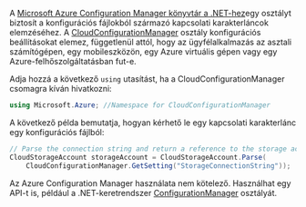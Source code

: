 A [Microsoft Azure Configuration Manager könyvtár a .NET-hez](https://www.nuget.org/packages/Microsoft.WindowsAzure.ConfigurationManager/)egy osztályt biztosít a konfigurációs fájlokból származó kapcsolati karakterláncok elemzéséhez. A [CloudConfigurationManager](https://msdn.microsoft.com/library/azure/mt634650.aspx) osztály konfigurációs beállításokat elemez, függetlenül attól, hogy az ügyfélalkalmazás az asztali számítógépen, egy mobileszközön, egy Azure virtuális gépen vagy egy Azure-felhőszolgáltatásban fut-e.

Adja hozzá a következő `using` utasítást, ha a CloudConfigurationManager csomagra kíván hivatkozni:

```csharp
using Microsoft.Azure; //Namespace for CloudConfigurationManager
```

A következő példa bemutatja, hogyan kérhető le egy kapcsolati karakterlánc egy konfigurációs fájlból:

```csharp
// Parse the connection string and return a reference to the storage account.
CloudStorageAccount storageAccount = CloudStorageAccount.Parse(
    CloudConfigurationManager.GetSetting("StorageConnectionString"));
```

Az Azure Configuration Manager használata nem kötelező. Használhat egy API-t is, például a .NET-keretrendszer [ConfigurationManager](https://msdn.microsoft.com/library/system.configuration.configurationmanager.aspx) osztályát.


